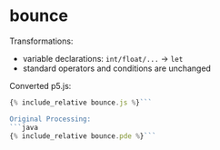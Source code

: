 ---
---

<script src="../p5/p5.min.js"></script>
<script src="bounce.js"></script>

# bounce

Transformations:
- variable declarations: `int/float/...` -> `let`
- standard operators and conditions are unchanged


<main></main>

Converted p5.js:
```javascript
{% include_relative bounce.js %}```

Original Processing:
```java
{% include_relative bounce.pde %}```

